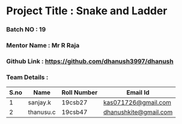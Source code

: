 # Project Title : Snake and Ladder
### Batch NO : 19
### Mentor Name : Mr R Raja
### Github Link : https://github.com/dhanush3997/dhanush
### Team Details :
| S.no  | Name  | Roll Number  | Email Id  |
|-------|-------|--------------|-----------|
| 1  |  sanjay.k |19csb27   |kas071726@gmail.com   |
|  2 |thanusu.c   |19csb47   |dhanushkite@gmail.com   |
